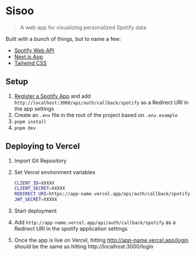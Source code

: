 # Sisoo

> A web app for visualizing personalized Spotify data

Built with a bunch of things, but to name a few:

- [Spotify Web API](https://developer.spotify.com/documentation/web-api/)
- [Next.js App](https://nextjs.org/docs)
- [Tailwind CSS](https://tailwindcss.com/)

## Setup

1. [Register a Spotify App](https://developer.spotify.com/dashboard/applications) and add `http://localhost:3000/api/auth/callback/spotify` as a Redirect URI in the app settings
2. Create an `.env` file in the root of the project based on `.env.example`
3. `pnpm install`
4. `pnpm dev`

## Deploying to Vercel

1. Import Git Repository

2. Set Vercel environment variables

   ```bash
   CLIENT_ID=XXXXX
   CLIENT_SECRET=XXXXX
   REDIRECT_URI=https://app-name.vercel.app/api/auth/callback/spotify
   JWT_SECRET=XXXXX
   ```

3. Start deployment

4. Add `http://app-name.vercel.app/api/auth/callback/spotify` as a Redirect URI in the spotify application settings

5. Once the app is live on Vercel, hitting http://app-name.vercel.app/login should be the same as hitting http://localhost:3000/login
